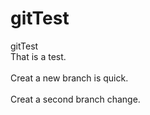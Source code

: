# gitTest
gitTest
<br>That is a test.</br>
<br>Creat a new branch is quick.</br>
<br>Creat a second branch change.</br>
